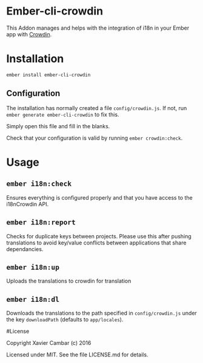 # Ember-cli-crowdin

This Addon manages and helps with the integration of i18n in your Ember app
with [Crowdin](https://crowdin.com/).

# Installation

`ember install ember-cli-crowdin`

## Configuration

The installation has normally created a file `config/crowdin.js`. If not, run
`ember generate ember-cli-crowdin` to fix this.

Simply open this file and fill in the blanks.

Check that your configuration is valid by running `ember crowdin:check`.

# Usage

## `ember i18n:check`

Ensures everything is configured properly and
that you have access to the i18nCrowdin API.

## `ember i18n:report`

Checks for duplicate keys between projects.
Please use this after pushing translations to avoid key/value conflicts between applications that share dependancies.

## `ember i18n:up`

Uploads the translations to crowdin for translation

## `ember i18n:dl`

Downloads the translations to the path specified
in `config/crowdin.js` under the key `downloadPath` (defaults to `app/locales`).

#License

Copyright Xavier Cambar (c) 2016

Licensed under MIT. See the file LICENSE.md for details.
